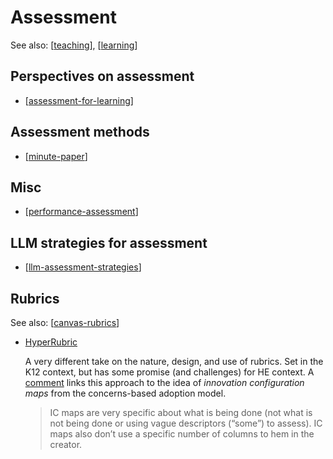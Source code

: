 <!--
 Copyright (C) 2023 David Jones
 
 This program is free software: you can redistribute it and/or modify
 it under the terms of the GNU Affero General Public License as
 published by the Free Software Foundation, either version 3 of the
 License, or (at your option) any later version.
 
 This program is distributed in the hope that it will be useful,
 but WITHOUT ANY WARRANTY; without even the implied warranty of
 MERCHANTABILITY or FITNESS FOR A PARTICULAR PURPOSE.  See the
 GNU Affero General Public License for more details.
 
 You should have received a copy of the GNU Affero General Public License
 along with this program.  If not, see <http://www.gnu.org/licenses/>.
-->

# Assessment

See also: [[teaching]], [[learning]]

## Perspectives on assessment

- [[assessment-for-learning]]

## Assessment methods

- [[minute-paper]]

## Misc

- [[performance-assessment]]

## LLM strategies for assessment

- [[llm-assessment-strategies]]

## Rubrics

See also: [[canvas-rubrics]]

- [HyperRubric](https://www.cultofpedagogy.com/hyperrubric/) 

    A very different take on the nature, design, and use of rubrics. Set in the K12 context, but has some promise (and challenges) for HE context. A [comment](https://www.cultofpedagogy.com/hyperrubric/#comment-492853) links this approach to the idea of _innovation configuration maps_ from the concerns-based adoption model. 

    > IC maps are very specific about what is being done (not what is not being done or using vague descriptors (“some”) to assess). IC maps also don’t use a specific number of columns to hem in the creator.

[//begin]: # "Autogenerated link references for markdown compatibility"
[teaching]: ../teaching "Teaching"
[learning]: ../../Learning/learning "Learning"
[assessment-for-learning]: assessment-for-learning "assessment-for-learning"
[minute-paper]: minute-paper "Minute paper"
[performance-assessment]: performance-assessment "Performance Assessment"
[llm-assessment-strategies]: llm-assessment-strategies "LLM Assessment Strategies"
[canvas-rubrics]: ../../Design/canvas/canvas-rubrics "Canvas Rubrics"
[//end]: # "Autogenerated link references"
